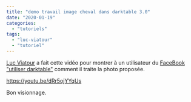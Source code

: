 ```yaml
---
title: "demo travail image cheval dans darktable 3.0"
date: "2020-01-19"
categories: 
  - "tutoriels"
tags: 
  - "luc-viatour"
  - "tutoriel"
---
```


[Luc Viatour](https://www.youtube.com/channel/UCNLc97wHCBhgENfkIDiOUPQ) a fait cette vidéo pour montrer à un utilisateur du  [FaceBook "utiliser darktable"](https://www.facebook.com/groups/utiliser.darktable/?multi_permalinks=1059578227774597%2C1059448961120857%2C1059357541129999%2C1058641354534951%2C1058222167910203&notif_id=1579113361280036&notif_t=group_activity) comment il traite la photo proposée.

https://youtu.be/dRr5ojYYqUs

Bon visionnage.
